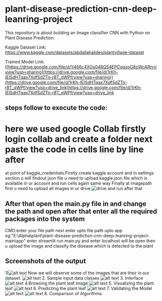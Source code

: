 # plant-disease-prediction-cnn-deep-leanring-project
This repository is about building an Image classifier CNN with Python on Plant Disease Prediction.

Kaggle Dataset Link: https://www.kaggle.com/datasets/abdallahalidev/plantvillage-dataset

Trained Model Link: [[https://drive.google.com/file/d/1i466c4XOs048Q54EPCqgzoG8zWcARnrj/view?usp=sharing](https://drive.google.com/file/d/1rKh-IElSdHTqax7XdfSdZTn-r8T_qWPf/view?usp=sharing)](https://drive.google.com/file/d/1rKh-IElSdHTqax7XdfSdZTn-r8T_qWPf/view?usp=drive_link)https://drive.google.com/file/d/1rKh-IElSdHTqax7XdfSdZTn-r8T_qWPf/view?usp=drive_link

## steps follow to execute the code:

# here we used google Collab firstly login collab and create a folder next paste the code in cells line by line after 
at point of  kaggle_credentials:Firstly create kaggle account and in settings section u will findout json file u need to upload kaggle.json file which is available in ur account and run cells again same way
Finally at imagepath first u need to upload all images in ur drive ![drive](https://github.com/Ruksana-begum/PlantDiseaseDetection-MP/assets/127771632/7884362d-1f0c-48d1-801b-1e525f58ed53)
 and run after that 


## After that open the main.py file in and change the path and open after that enter all the required packages into the system
CMD:enter your file path
next enter upto file path upto app
eg:"E:\Alpha\plant\plant-disease-prediction-cnn-deep-leanring-project-main\app"
enter streamlit run main.py and enter localhost will be open then u upload the image and classify the disease which is detected to the plant


## Screenshots of the output

1)![alt text](image.png)
Now we will observe some of the images that are their in our dataset.
![alt text](image-1.png)
2. Sample input data classes
![alt text](image-2.png)
3. Interface
![alt text](image-3.png)
4.Browsing the plant leaf image
![alt text](image-4.png)
5. Visualizing the plant leaf
![alt text](image-5.png)
6. Predicting the plant leaf
![alt text](image-6.png)
7. Validating the Model
![alt text](image-7.png)
![alt text](image-8.png)
8. Comparison of Algorithms


